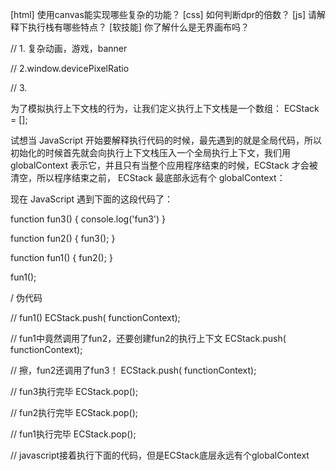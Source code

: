 [html] 使用canvas能实现哪些复杂的功能？
[css] 如何判断dpr的倍数？
[js] 请解释下执行栈有哪些特点？
[软技能] 你了解什么是无界画布吗？


// 1. 复杂动画，游戏，banner

// 2.window.devicePixelRatio

// 3. 


为了模拟执行上下文栈的行为，让我们定义执行上下文栈是一个数组：
ECStack = [];


试想当 JavaScript 开始要解释执行代码的时候，最先遇到的就是全局代码，所以初始化的时候首先就会向执行上下文栈压入一个全局执行上下文，我们用 globalContext 表示它，并且只有当整个应用程序结束的时候，ECStack 才会被清空，所以程序结束之前， ECStack 最底部永远有个 globalContext：

现在 JavaScript 遇到下面的这段代码了：

function fun3() {
    console.log('fun3')
}

function fun2() {
    fun3();
}

function fun1() {
    fun2();
}

fun1();
 
 / 伪代码

// fun1()
ECStack.push(<fun1> functionContext);

// fun1中竟然调用了fun2，还要创建fun2的执行上下文
ECStack.push(<fun2> functionContext);

// 擦，fun2还调用了fun3！
ECStack.push(<fun3> functionContext);

// fun3执行完毕
ECStack.pop();

// fun2执行完毕
ECStack.pop();

// fun1执行完毕
ECStack.pop();

// javascript接着执行下面的代码，但是ECStack底层永远有个globalContext